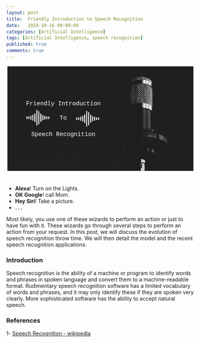 ```yaml
---
layout: post
title:  Friendly Introduction to Speech Recognition
date:   2019-10-16 00:00:00
categories: [Artificial Intelligence]
tags: [Artificial Intelligence, speech recognition]
published: true
comments: true
---
```


<center><img src="/images/post6/Speech-Recognition-Intro.png" alt="Introduction to NDK for mobile apps" style="max-width: 100%; height: auto;"/></center>

<br/>

- **Alexa**! Turn on the Lights.
- **OK Google**! call Mom.
- **Hey Siri**! Take a picture.
- **. . .**

Most likely, you use one of these wizards to perform an action or just to have fun with it. These wizards go through several steps to perform an action from your request. In this post, we will discuss the evolution of speech recognition throw time. We will then detail the model and the recent speech recognition applications.

### Introduction

Speech recognition is the ability of a machine or program to identify words and phrases in spoken language and convert them to a machine-readable format. Rudimentary speech recognition software has a limited vocabulary of words and phrases, and it may only identify these if they are spoken very clearly. More sophisticated software has the ability to accept natural speech.


### References

1- [Speech Recognition - wikipedia](https://en.wikipedia.org/wiki/Speech_recognition)

